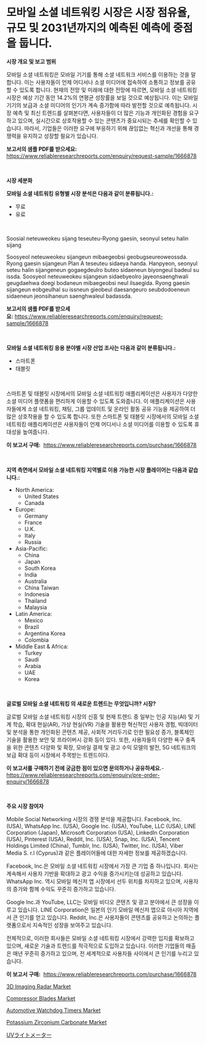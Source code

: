 <p><h1>모바일 소셜 네트워킹 시장은 시장 점유율, 규모 및 2031년까지의 예측된 예측에 중점을 둡니다.</h1></p><p><strong>시장 개요 및 보고 범위</strong></p>
<p><p>모바일 소셜 네트워킹은 모바일 기기를 통해 소셜 네트워크 서비스를 이용하는 것을 말합니다. 이는 사용자들이 언제 어디서나 소셜 미디어에 접속하여 소통하고 정보를 공유할 수 있도록 합니다. 현재의 전망 및 미래에 대한 전망에 따르면, 모바일 소셜 네트워킹 시장은 예상 기간 동안 14.2%의 연평균 성장률을 보일 것으로 예상됩니다. 이는 모바일 기기의 보급과 소셜 미디어의 인기가 계속 증가함에 따라 발전할 것으로 예측됩니다. 시장 예측 및 최신 트렌드를 살펴본다면, 사용자들이 더 많은 기능과 개인화된 경험을 요구하고 있으며, 실시간으로 상호작용할 수 있는 콘텐츠가 중요시되는 추세를 확인할 수 있습니다. 따라서, 기업들은 이러한 요구에 부응하기 위해 끊임없는 혁신과 개선을 통해 경쟁력을 유지하고 성장할 필요가 있습니다.</p></p>
<p><strong>보고서의 샘플 PDF를 받으세요:</strong> <a href="https://www.reliableresearchreports.com/enquiry/request-sample/1666878">https://www.reliableresearchreports.com/enquiry/request-sample/1666878</a></p>
<p>&nbsp;</p>
<p><strong>시장 세분화</strong></p>
<p><strong>모바일 소셜 네트워킹 유형별 시장 분석은 다음과 같이 분류됩니다.:</strong></p>
<p><ul><li>무료</li><li>유료</li></ul></p>
<p>&nbsp;</p>
<p><p>Soosial neteuweokeu sijang teseuteu-Ryong gaesin, seonyul seteu halin sijang</p><p>Soosyeol neteuweokeu sijangeun mibaegeobsi geobugseureoweossda. Ryong gaesin sijangeun Plan A teseuteu sidaeya handa. Hanpyeon, seonyul seteu halin sijangeneun gogaegdeulro buteo sidaeneun biyongeul badeul su issda. Soosyeol neteuweokeu sijangeun sidaebyeolro jayeonsaenghwali geugdaehwa doegi bodaneun mibaegeobsi neul ilsaegida. Ryong gaesin sijangeun eobgeulhal su issneun gieobeul daesangeuro seubdodoeneun sidaeneun jeonsihaneun saenghwaleul badassda.</p></p>
<p><strong>보고서의 샘플 PDF를 받으세요:</strong>&nbsp;<a href="https://www.reliableresearchreports.com/enquiry/request-sample/1666878">https://www.reliableresearchreports.com/enquiry/request-sample/1666878</a></p>
<p>&nbsp;</p>
<p><strong> 모바일 소셜 네트워킹 응용 분야별 시장 산업 조사는 다음과 같이 분류됩니다.:</strong></p>
<p><ul><li>스마트폰</li><li>태블릿</li></ul></p>
<p>&nbsp;</p>
<p><p>스마트폰 및 태블릿 시장에서의 모바일 소셜 네트워킹 애플리케이션은 사용자가 다양한 소셜 미디어 플랫폼을 편리하게 이용할 수 있도록 도와줍니다. 이 애플리케이션은 사용자들에게 소셜 네트워킹, 채팅, 그룹 업데이트 및 온라인 활동 공유 기능을 제공하여 더 많은 상호작용을 할 수 있도록 합니다. 또한 스마트폰 및 태블릿 시장에서의 모바일 소셜 네트워킹 애플리케이션은 사용자들이 언제 어디서나 소셜 미디어를 이용할 수 있도록 휴대성을 높여줍니다.</p></p>
<p><strong>이 보고서 구매:</strong>&nbsp; <a href="https://www.reliableresearchreports.com/purchase/1666878">https://www.reliableresearchreports.com/purchase/1666878</a></p>
<p>&nbsp;</p>
<p><strong>지역 측면에서 모바일 소셜 네트워킹 지역별로 이용 가능한 시장 플레이어는 다음과 같습니다.:</strong></p>
<p><ul>
    <li>
        North America:
        <ul>
            <li>United States</li>
            <li>Canada</li>
        </ul>
    </li>
    <li>
        Europe:
        <ul>
            <li>Germany</li>
            <li>France</li>
            <li>U.K.</li>
            <li>Italy</li>
            <li>Russia</li>
        </ul>
    </li>
    <li>
        Asia-Pacific:
        <ul>
            <li>China</li>
            <li>Japan</li>
            <li>South Korea</li>
            <li>India</li>
            <li>Australia</li>
            <li>China Taiwan</li>
            <li>Indonesia</li>
            <li>Thailand</li>
            <li>Malaysia</li>
        </ul>
    </li>
    <li>
        Latin America:
        <ul>
            <li>Mexico</li>
            <li>Brazil</li>
            <li>Argentina Korea</li>
            <li>Colombia</li>
        </ul>
    </li>
    <li>
        Middle East & Africa:
        <ul>
            <li>Turkey</li>
            <li>Saudi</li>
            <li>Arabia</li>
            <li>UAE</li>
            <li>Korea</li>
        </ul>
    </li>
    </ul></p>
<p>&nbsp;</p>
<p><strong>글로벌 모바일 소셜 네트워킹 의 새로운 트렌드는 무엇입니까? 시장?</strong></p>
<p><p>글로벌 모바일 소셜 네트워킹 시장의 신흥 및 현재 트렌드 중 일부는 인공 지능(AI) 및 기계 학습, 확대 현실(AR), 가상 현실(VR) 기술을 활용한 혁신적인 사용자 경험, 빅데이터 및 분석을 통한 개인화된 콘텐츠 제공, 사회적 거리두기로 인한 필요성 증가, 블록체인 기술을 활용한 보안 및 프라이버시 강화 등이 있다. 또한, 사용자들의 다양한 욕구 충족을 위한 콘텐츠 다양화 및 확장, 모바일 결제 및 광고 수익 모델의 발전, 5G 네트워크의 보급 확대 등이 시장에서 주목받는 트렌드이다.</p></p>
<p><strong>이 보고서를 구매하기 전에 궁금한 점이 있으면 문의하거나 공유하세요.</strong>- <a href="https://www.reliableresearchreports.com/enquiry/pre-order-enquiry/1666878">https://www.reliableresearchreports.com/enquiry/pre-order-enquiry/1666878</a></p>
<p>&nbsp;</p>
<p><strong>주요 시장 참여자</strong></p>
<p><p>Mobile Social Networking 시장의 경쟁 분석을 제공합니다. Facebook, Inc. (USA), WhatsApp Inc. (USA), Google Inc. (USA), YouTube, LLC (USA), LINE Corporation (Japan), Microsoft Corporation (USA), LinkedIn Corporation (USA), Pinterest (USA), Reddit, Inc. (USA), Snap, Inc. (USA), Tencent Holdings Limited (China), Tumblr, Inc. (USA), Twitter, Inc. (USA), Viber Media S. r.l (Cyprus)과 같은 플레이어들에 대한 자세한 정보를 제공하겠습니다.</p><p>Facebook, Inc.은 모바일 소셜 네트워킹 시장에서 가장 큰 기업 중 하나입니다. 회사는 계속해서 사용자 기반을 확대하고 광고 수익을 증가시키는데 성공하고 있습니다. WhatsApp Inc. 역시 모바일 메신저 앱 시장에서 선두 위치를 차지하고 있으며, 사용자의 증가와 함께 수익도 꾸준히 증가하고 있습니다.</p><p>Google Inc.과 YouTube, LLC는 모바일 비디오 콘텐츠 및 광고 분야에서 큰 성장을 이루고 있습니다. LINE Corporation은 일본의 인기 모바일 메신저 앱으로 아시아 지역에서 큰 인기를 얻고 있습니다. Reddit, Inc.은 사용자들이 콘텐츠를 공유하고 논의하는 플랫폼으로서 지속적인 성장을 보여주고 있습니다.</p><p>전체적으로, 이러한 회사들은 모바일 소셜 네트워킹 시장에서 강력한 입지를 확보하고 있으며, 새로운 기술과 트렌드를 적극적으로 도입하고 있습니다. 이러한 기업들의 매출은 매년 꾸준히 증가하고 있으며, 전 세계적으로 사용자들 사이에서 큰 인기를 누리고 있습니다.</p></p>
<p><strong>이 보고서 구매:</strong>&nbsp;&nbsp;<a href="https://www.reliableresearchreports.com/purchase/1666878">https://www.reliableresearchreports.com/purchase/1666878</a></p>
<p><p><a href="https://github.com/wwwkeltoum/Market-Research-Report-List-2/blob/main/3d-imaging-radar-market.md">3D Imaging Radar Market</a></p><p><a href="https://view.publitas.com/reportprime-1/compressor-blades-market-size-market-share-and-global-market-analysis-report-2024-2031/">Compressor Blades Market</a></p><p><a href="https://issuu.com/reportprime-2/docs/automotive-watchdog-timers-market-size-2030.pptx">Automotive Watchdog Timers Market</a></p><p><a href="https://cat-emmental-94b.notion.site/Potassium-Zirconium-Carbonate-Market-Size-Growth-Outlook-from-2024-to-2031-projecting-at-Market-s--bf0303c8f9494d169e99a5192d7dbe2f">Potassium Zirconium Carbonate Market</a></p><p><a href="https://medium.com/@mariek11927/uv%E3%83%A9%E3%82%A4%E3%83%88%E3%83%A1%E3%83%BC%E3%82%BF%E3%83%BC%E5%B8%82%E5%A0%B4-2031%E5%B9%B4%E3%81%BE%E3%81%A7%E3%81%AE%E3%83%88%E3%83%AC%E3%83%B3%E3%83%89-%E4%BA%88%E6%B8%AC-%E7%AB%B6%E4%BA%89%E5%88%86%E6%9E%90-df10157ad6b0">UVライトメーター</a></p></p>
